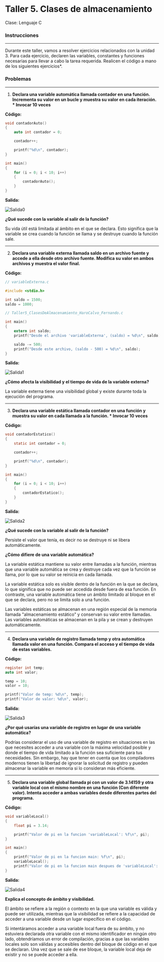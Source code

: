 # Taller 5. Clases de almacenamiento

Clase: Lenguaje C

### Instrucciones

---

Durante este taller, vamos a resolver ejercicios relacionados con la unidad 3. Para cada ejercicio, declaren las variables, constantes y funciones necesarias para llevar a cabo la tarea requerida. Realicen el código a mano de los siguientes ejercicios\*.

### Problemas

---

1. **Declara una variable automática llamada contador en una función. Incrementa su valor en un bucle y muestra su valor en cada iteración. \* Invocar 10 veces**

**Código:**

```c
void contadorAuto()
{
    auto int contador = 0;

    contador++;

    printf("%d\n", contador);
}

int main()
{
    for (i = 0; i < 10; i++)
    {
        contadorAuto();
    }
}
```

**Salida:**

![Salida0](images/salida0.png)

**¿Qué sucede con la variable al salir de la función?**

Su vida útil está limitada al ámbito en el que se declara. Esto significa que la variable se crea cuando la función se llama y se destruye cuando la función sale.

---

2. **Declara una variable externa llamada saldo en un archivo fuente y accede a ella desde otro archivo fuente. Modifica su valor en ambos archivos y muestra el valor final.**

**Código:**

```c
// variableExterna.c

#include <stdio.h>

int saldo = 1500;
saldo = 1000;
```

```c
// Taller5_ClasesDeAlmacenamiento_HaroCalvo_Fernando.c

int main()
{
    extern int saldo;
    printf("Desde el archivo 'variableExterna', (saldo) = %d\n", saldo);

    saldo -= 500;
    printf("Desde este archivo, (saldo - 500) = %d\n", saldo);
}
```

**Salida:**

![Salida1](images/salida1.png)

**¿Cómo afecta la visibilidad y el tiempo de vida de la variable externa?**

La variable externa tiene una visibilidad global y existe durante toda la ejecución del programa.

---

3. **Declara una variable estática llamada contador en una función y muestra su valor en cada llamada a la función. \* Invocar 10 veces**

**Código:**

```c
void contadorEstatico()
{
    static int contador = 0;

    contador++;

    printf("%d\n", contador);
}

int main()
{
    for (i = 0; i < 10; i++)
    {
        contadorEstatico();
    }
}
```

**Salida:**

![Salida2](images/salida2.png)

**¿Qué sucede con la variable al salir de la función?**

Persiste el valor que tenía, es decir no se destruye ni se libera automáticamente.

**¿Cómo difiere de una variable automática?**

La variable estática mantiene su valor entre llamadas a la función, mientras que una variable automática se crea y destruye cada vez que la función se llama, por lo que su valor se reinicia en cada llamada.

La variable estática solo es visible dentro de la función en la que se declara, lo que significa que no puede ser accedida desde fuera de esa función. En contraste, una variable automática tiene un ámbito limitado al bloque en el que se declara, pero no se limita solo a una función.

Las variables estáticas se almacenan en una región especial de la memoria llamada "almacenamiento estático" y conservan su valor entre llamadas. Las variables automáticas se almacenan en la pila y se crean y destruyen automáticamente.

---

4. **Declara una variable de registro llamada temp y otra automática llamada valor en una función. Compara el acceso y el tiempo de vida de estas variables.**

**Código:**

```c
register int temp;
auto int valor;

temp = 10;
valor = 10;

printf("Valor de temp: %d\n", temp);
printf("Valor de valor: %d\n", valor);
```

**Salida:**

![Salida3](images/salida3.png)

**¿Por qué usarías una variable de registro en lugar de una variable automática?**

Podrías considerar el uso de una variable de registro en situaciones en las que necesites acceder a una variable con la máxima velocidad posible y donde el tiempo de vida limitado a la función sea suficiente para tus necesidades. Sin embargo, hay que tener en cuenta que los compiladores modernos tienen la libertad de ignorar la solicitud de registro y pueden almacenar la variable en memoria si lo consideran más eficiente.

---

5. **Declara una variable global llamada pi con un valor de 3.14159 y otra variable local con el mismo nombre en una función (Con diferente valor). Intenta acceder a ambas variables desde diferentes partes del programa.**

**Código:**

```c
void variableLocal()
{
    float pi = 3.14;

    printf("Valor de pi en la funcion 'variableLocal': %f\n", pi);
}

int main()
{
    printf("Valor de pi en la funcion main: %f\n", pi);
    variableLocal();
    printf("Valor de pi en la funcion main despues de 'variableLocal': %f\n", pi);
}
```

**Salida:**

![Salida4](images/salida4.png)

**Explica el concepto de ámbito y visibilidad.**

El ámbito se refiere a la región o contexto en la que una variable es válida y puede ser utilizada, mientras que la visibilidad se refiere a la capacidad de acceder a una variable desde un lugar específico en el código.

Si intentáramos acceder a una variable local fuera de su ámbito, y no estuviera declarada otra variable con el mismo identificador en ningún otro lado, obtendríamos un error de compilación, gracias a que las variables locales solo son válidas y accesibles dentro del bloque de código en el que se declaran. Una vez que se sale de ese bloque, la variable local deja de existir y no se puede acceder a ella.
